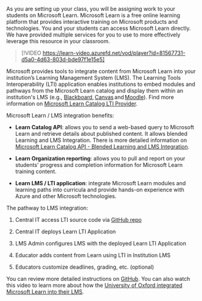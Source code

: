 As you are setting up your class, you will be assigning work to your students on Microsoft Learn. Microsoft Learn is a free online learning platform that provides interactive training on Microsoft products and technologies. You and your students can access Microsoft Learn directly. We have provided multiple services for you to use to more effectively leverage this resource in your classroom.

> [!VIDEO https://learn-video.azurefd.net/vod/player?id=81567731-d5a0-4d63-803d-bde97f1e15e5] 

Microsoft provides tools to integrate content from Microsoft Learn into your institution’s Learning Management System (LMS). The Learning Tools Interoperability (LTI) application enables institutions to embed modules and pathways from the Microsoft Learn catalog and display them within an institution's LMS (e.g., [Blackboard](https://aka.ms/LTIBBdemo), [Canvas](https://aka.ms/LTICdemo) and [Moodle](https://aka.ms/LTIMdemo)). Find more information on [Microsoft Learn Catalog LTI Provider](https://aka.ms/MSLTI). 

Microsoft Learn / LMS integration benefits: 

- **Learn Catalog API**: allows you to send a web-based query to Microsoft Learn and retrieve details about published content. It allows blended Learning and LMS Integration. There is more detailed information on [Microsoft Learn Catalog API - Blended Learning and LMS Integration](https://techcommunity.microsoft.com/t5/educator-developer-blog/microsoft-learn-catalog-api-blended-learning-and-lms-integration/ba-p/1270796). 

- **Learn Organization reporting**: allows you to pull and report on your students' progress and completion information for Microsoft Learn training content.

- **Learn LMS / LTI application**: integrate Microsoft Learn modules and learning paths into curricula and provide hands-on experience with Azure and other Microsoft technologies. 

The pathway to LMS integration: 

1. Central IT access LTI source code via [GitHub repo](https://aka.ms/LearnLTI-Repo) 

2. Central IT deploys Learn LTI Application 

3. LMS Admin configures LMS with the deployed Learn LTI Application 

4. Educator adds content from Learn using LTI in Institution LMS 

5. Educators customize deadlines, grading, etc. (optional) 

You can review more detailed instructions on [GitHub](https://github.com/microsoft/learn-lti). You can also watch this video to learn more about how the [University of Oxford integrated Microsoft Learn into their LMS](https://aka.ms/MSLMS). 
